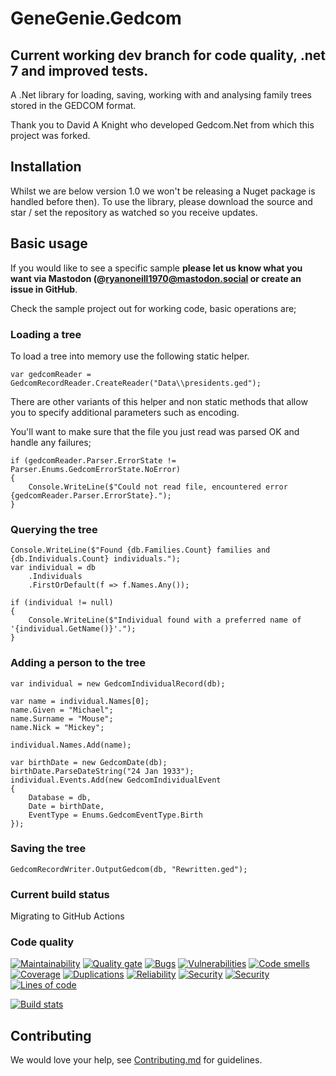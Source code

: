 # GeneGenie.Gedcom

## Current working dev branch for code quality, .net 7 and improved tests.

A .Net library for loading, saving, working with and analysing family trees stored in the GEDCOM format.

Thank you to David A Knight who developed Gedcom.Net from which this project was forked.

## Installation

Whilst we are below version 1.0 we won't be releasing a Nuget package is handled before then). To use the library, please download the source and star / set the repository as watched so you receive updates.

## Basic usage

If you would like to see a specific sample **please let us know what you want via Mastodon (@ryanoneill1970@mastodon.social or create an issue in GitHub**.

Check the sample project out for working code, basic operations are;

### Loading a tree

To load a tree into memory use the following static helper.

    var gedcomReader = GedcomRecordReader.CreateReader("Data\\presidents.ged");

There are other variants of this helper and non static methods that allow you to specify additional parameters such as encoding.

You'll want to make sure that the file you just read was parsed OK and handle any failures;

    if (gedcomReader.Parser.ErrorState != Parser.Enums.GedcomErrorState.NoError)
    {
        Console.WriteLine($"Could not read file, encountered error {gedcomReader.Parser.ErrorState}.");
    }

### Querying the tree

    Console.WriteLine($"Found {db.Families.Count} families and {db.Individuals.Count} individuals.");
    var individual = db
        .Individuals
        .FirstOrDefault(f => f.Names.Any());

    if (individual != null)
    {
        Console.WriteLine($"Individual found with a preferred name of '{individual.GetName()}'.");
    }

### Adding a person to the tree

    var individual = new GedcomIndividualRecord(db);

    var name = individual.Names[0];
    name.Given = "Michael";
    name.Surname = "Mouse";
    name.Nick = "Mickey";

    individual.Names.Add(name);

    var birthDate = new GedcomDate(db);
    birthDate.ParseDateString("24 Jan 1933");
    individual.Events.Add(new GedcomIndividualEvent
    {
        Database = db,
        Date = birthDate,
        EventType = Enums.GedcomEventType.Birth
    });

### Saving the tree

    GedcomRecordWriter.OutputGedcom(db, "Rewritten.ged");

### Current build status
Migrating to GitHub Actions

### Code quality
[![Maintainability](https://sonarcloud.io/api/project_badges/measure?project=GeneGenie.Gedcom&metric=sqale_rating)](https://sonarcloud.io/dashboard?id=GeneGenie.Gedcom) [![Quality gate](https://sonarcloud.io/api/project_badges/measure?project=GeneGenie.Gedcom&metric=alert_status)](https://sonarcloud.io/dashboard?id=GeneGenie.Gedcom) [![Bugs](https://sonarcloud.io/api/project_badges/measure?project=GeneGenie.Gedcom&metric=bugs)](https://sonarcloud.io/component_measures?id=GeneGenie.Gedcom&metric=Reliability) [![Vulnerabilities](https://sonarcloud.io/api/project_badges/measure?project=GeneGenie.Gedcom&metric=vulnerabilities)](https://sonarcloud.io/component_measures?id=GeneGenie.Gedcom&metric=Security) [![Code smells](https://sonarcloud.io/api/project_badges/measure?project=GeneGenie.Gedcom&metric=code_smells)](https://sonarcloud.io/component_measures?id=GeneGenie.Gedcom&metric=Maintainability) [![Coverage](https://sonarcloud.io/api/project_badges/measure?project=GeneGenie.Gedcom&metric=coverage)](https://sonarcloud.io/component_measures?id=GeneGenie.Gedcom&metric=Coverage) [![Duplications](https://sonarcloud.io/api/project_badges/measure?project=GeneGenie.Gedcom&metric=duplicated_lines_density)](https://sonarcloud.io/component_measures?id=GeneGenie.Gedcom&metric=Duplications) [![Reliability](https://sonarcloud.io/api/project_badges/measure?project=GeneGenie.Gedcom&metric=reliability_rating)](https://sonarcloud.io/dashboard?id=GeneGenie.Gedcom) [![Security](https://sonarcloud.io/api/project_badges/measure?project=GeneGenie.Gedcom&metric=security_rating)](https://sonarcloud.io/dashboard?id=GeneGenie.Gedcom) [![Security](https://sonarcloud.io/api/project_badges/measure?project=GeneGenie.Gedcom&metric=sqale_index)](https://sonarcloud.io/dashboard?id=GeneGenie.Gedcom) [![Lines of code](https://sonarcloud.io/api/project_badges/measure?project=GeneGenie.Gedcom&metric=ncloc)](https://sonarcloud.io/dashboard?id=GeneGenie.Gedcom)

[![Build stats](https://buildstats.info/appveyor/chart/ryanoneill1970/genegenie-gedcom)](https://ci.appveyor.com/project/ryanoneill1970/genegenie-gedcom/history)

## Contributing

We would love your help, see [Contributing.md](Contributing.md) for guidelines.
